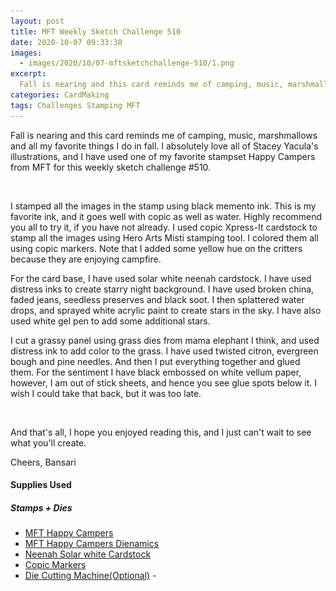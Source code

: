 ```yaml
---
layout: post
title: MFT Weekly Sketch Challenge 510
date: 2020-10-07 09:33:38
images: 
  - images/2020/10/07-mftsketchchallenge-510/1.png
excerpt:
  Fall is nearing and this card reminds me of camping, music, marshmallows and all my favorite things I do in fall...
categories: CardMaking
tags: Challenges Stamping MFT
---
```


Fall is nearing and this card reminds me of camping, music, marshmallows and all my favorite things I do in fall. I absolutely love all of Stacey Yacula's illustrations, and I have used one of my favorite stampset Happy Campers from MFT for this weekly sketch challenge #510.

<div class="col-4">
<img src="/img/lazyload-ph.png" data-src="/img/2020/10/07-mftsketchchallenge-510/1d.jpg" class="img-fluid mx-auto d-block lazyload" alt="sanfran" />
</div>

I stamped all the images in the stamp using black memento ink. This is my favorite ink, and it goes well with copic as well as water. Highly recommend you all to try it, if you have not already. I used copic Xpress-It cardstock to stamp all the images using Hero Arts Misti stamping tool. I colored them all using copic markers. Note that I added some yellow hue on the critters because they are enjoying campfire. 

For the card base, I have used solar white neenah cardstock. I have used distress inks to create starry night background. I have used broken china, faded jeans, seedless preserves and black soot. I then splattered water drops, and sprayed white acrylic paint to create stars in the sky. I have also used white gel pen to add some additional stars.

        
I cut a grassy panel using grass dies from mama elephant I think, and used distress ink to add color to the grass. I have used twisted citron, evergreen bough and pine needles. And then I put everything together and glued them. For the sentiment I have black embossed on white vellum paper, however, I am out of stick sheets, and hence you see glue spots below it. I wish I could take that back, but it was too late. 

<div class="col-12">
    <div class="card-columns">
        <img src="/img/lazyload-ph.png" data-src="/img/2020/10/07-mftsketchchallenge-510/1a.jpg" class="img-fluid mx-auto d-block lazyload" alt="sanfran" />
        <img src="/img/lazyload-ph.png" data-src="/img/2020/10/07-mftsketchchallenge-510/1b.jpg" class="img-fluid mx-auto d-block lazyload" alt="sanfran" />
    </div>
</div>

And that's all, I hope you enjoyed reading this, and I just can't wait to see what you'll create. 

Cheers,
Bansari

#### Supplies Used

##### Stamps + Dies
 - [MFT Happy Campers](https://mftstamps.com/products/sy-happy-campers)
 - [MFT Happy Campers Dienamics](https://mftstamps.com/products/sy-happy-campers-die-namics)
 - [Neenah Solar white Cardstock](https://www.joann.com/classic-crest-250-pk-8.5x11-cardstocks-solar-white/15722937.html)
 - [Copic Markers](https://www.amazon.com/Tombow-56185-Markers-10-Pack-Blendable/dp/B00JVB8FBA)
 - [Die Cutting Machine(Optional)](https://www.amazon.com/Sizzix-660425-Machine-8-Inch-White/dp/B00R50G34U) - 
 
